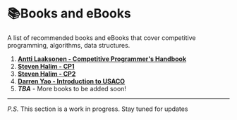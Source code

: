 # :books:Books and eBooks

A list of recommended books and eBooks that cover competitive programming, algorithms, data structures.

1. **[Antti Laaksonen - Competitive Programmer's Handbook](https://cses.fi/book.pdf)**
2. **[Steven Halim - CP1](https://www.comp.nus.edu.sg/~stevenha/myteaching/competitive_programming/cp1.pdf)**
3. **[Steven Halim - CP2](https://www.comp.nus.edu.sg/~stevenha/myteaching/competitive_programming/cp2.pdf)**
4. **[Darren Yao - Introduction to USACO](https://darrenyao.com/usacobook/cpp.pdf)**
5. **_TBA_** - More books to be added soon!

---

_P.S._ This section is a work in progress. Stay tuned for updates